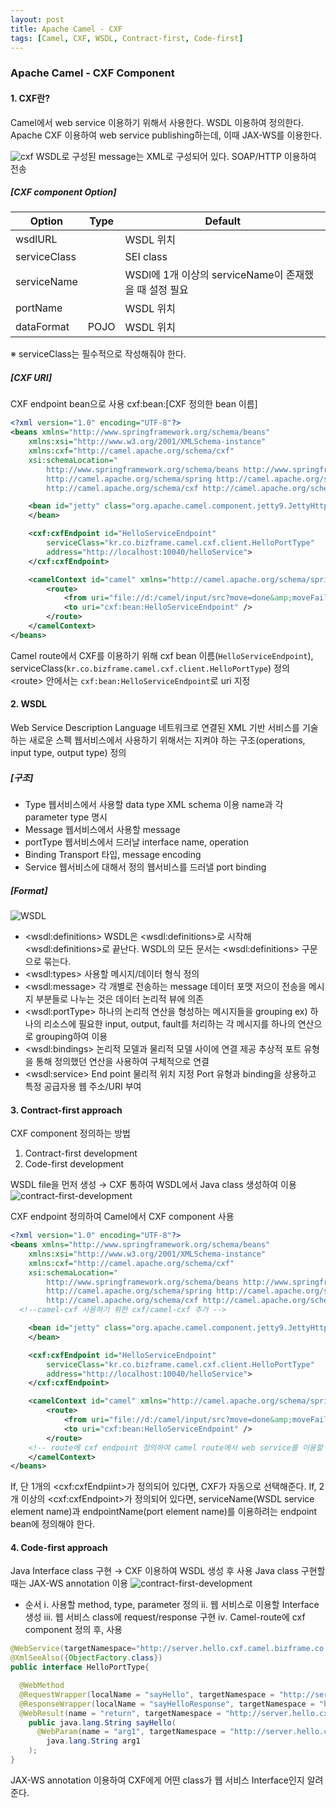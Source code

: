 ```yaml
---
layout: post
title: Apache Camel - CXF
tags: [Camel, CXF, WSDL, Contract-first, Code-first]
---
```


### Apache Camel - CXF Component
#### 1. CXF란?
Camel에서 web service 이용하기 위해서 사용한다.
WSDL 이용하여 정의한다.
Apache CXF 이용하여 web service publishing하는데, 이때 JAX-WS를 이용한다.

![cxf](C:/Users/NaYoung/Documents/Markdown/Camel-ESB/cxf.png)
WSDL로 구성된 message는 XML로 구성되어 있다.
SOAP/HTTP 이용하여 전송

##### [CXF component Option]
| Option | Type | Default |
| ---- | ---- | ---- |
| wsdlURL |  | WSDL 위치 |
| serviceClass |  | SEI class |
| serviceName |  | WSDl에 1개 이상의 serviceName이 존재했을 때 설정 필요 |
| portName |  | WSDL 위치 |
| dataFormat | POJO | WSDL 위치 |
※ serviceClass는 필수적으로 작성해줘야 한다.

##### [CXF URI]
CXF endpoint bean으로 사용
cxf:bean:[CXF 정의한 bean 이름]
```xml
<?xml version="1.0" encoding="UTF-8"?>
<beans xmlns="http://www.springframework.org/schema/beans"
	xmlns:xsi="http://www.w3.org/2001/XMLSchema-instance"
	xmlns:cxf="http://camel.apache.org/schema/cxf"
	xsi:schemaLocation="
        http://www.springframework.org/schema/beans http://www.springframework.org/schema/beans/spring-beans-2.5.xsd
        http://camel.apache.org/schema/spring http://camel.apache.org/schema/spring/camel-spring.xsd
        http://camel.apache.org/schema/cxf http://camel.apache.org/schema/cxf/camel-cxf.xsd">

	<bean id="jetty" class="org.apache.camel.component.jetty9.JettyHttpComponent9">
	</bean>

	<cxf:cxfEndpoint id="HelloServiceEndpoint"
		serviceClass="kr.co.bizframe.camel.cxf.client.HelloPortType"
		address="http://localhost:10040/helloService">
	</cxf:cxfEndpoint>

	<camelContext id="camel" xmlns="http://camel.apache.org/schema/spring">
		<route>
			<from uri="file://d:/camel/input/src?move=done&amp;moveFailed=fail&amp;delay=2000" />
			<to uri="cxf:bean:HelloServiceEndpoint" />
		</route>
	</camelContext>
</beans>
```
Camel route에서 CXF를 이용하기 위해 cxf bean 이름(```HelloServiceEndpoint```), serviceClass(```kr.co.bizframe.camel.cxf.client.HelloPortType```) 정의  
\<route> 안에서는 ```cxf:bean:HelloServiceEndpoint```로 uri 지정

#### 2. WSDL
Web Service Description Language
네트워크로 연결된 XML 기반 서비스를 기술하는 새로운 스펙
웹서비스에서 사용하기 위해서는 지켜야 하는 구조(operations, input type, output type) 정의

##### [구조]
* Type
웹서비스에서 사용할 data type
XML schema 이용
name과 각 parameter type 명시
* Message
웹서비스에서 사용할 message
* portType
웹서비스에서 드러날 interface name, operation
* Binding
Transport 타입, message encoding
* Service
웹서비스에 대해서 정의
웹서비스를 드러낼 port binding

##### [Format]
![WSDL](C:/Users/NaYoung/Documents/Markdown/Camel-ESB/WSDL.png)
* \<wsdl:definitions>
WSDL은 \<wsdl:definitions>로 시작해 \<wsdl:definitions>로 끝난다.
WSDL의 모든 문서는 \<wsdl:definitions> 구문으로 묶는다.
* \<wsdl:types>
사용할 메시지/데이터 형식 정의
* \<wsdl:message>
각 개별로 전송하는 message 데이터 포맷 저으이
전송을 메시지 부분들로 나누는 것은 데이터 논리적 뷰에 의존
* \<wsdl:portType>
하나의 논리적 연산을 형성하는 메시지들을 grouping
ex) 하나의 리소스에 필요한 input, output, fault를 처리하는 각 메시지를 하나의 연산으로 grouping하여 이용
* \<wsdl:bindings>
논리적 모델과 물리적 모델 사이에 연결 제공
추상적 포트 유형을 통해 정의했던 연산을 사용하여 구체적으로 연결
* \<wsdl:service>
End point 물리적 위치 지정
Port 유형과 binding을 상용하고 특정 공급자용 웹 주소/URI 부여

#### 3. Contract-first approach
CXF component 정의하는 방법
1.	Contract-first development
2.	Code-first development

WSDL file을 먼저 생성 → CXF 통하여 WSDL에서 Java class 생성하여 이용
![contract-first-development](C:/Users/NaYoung/Documents/Markdown/Camel-ESB/contract-first-development.png)

CXF endpoint 정의하여 Camel에서 CXF component 사용
```xml
<?xml version="1.0" encoding="UTF-8"?>
<beans xmlns="http://www.springframework.org/schema/beans"
	xmlns:xsi="http://www.w3.org/2001/XMLSchema-instance"
	xmlns:cxf="http://camel.apache.org/schema/cxf"
	xsi:schemaLocation="
        http://www.springframework.org/schema/beans http://www.springframework.org/schema/beans/spring-beans-2.5.xsd
        http://camel.apache.org/schema/spring http://camel.apache.org/schema/spring/camel-spring.xsd
        http://camel.apache.org/schema/cxf http://camel.apache.org/schema/cxf/camel-cxf.xsd">
  <!--camel-cxf 사용하기 위한 cxf/camel-cxf 추가 -->

	<bean id="jetty" class="org.apache.camel.component.jetty9.JettyHttpComponent9">
	</bean>

	<cxf:cxfEndpoint id="HelloServiceEndpoint"
		serviceClass="kr.co.bizframe.camel.cxf.client.HelloPortType"
		address="http://localhost:10040/helloService">
	</cxf:cxfEndpoint>

	<camelContext id="camel" xmlns="http://camel.apache.org/schema/spring">
		<route>
			<from uri="file://d:/camel/input/src?move=done&amp;moveFailed=fail&amp;delay=2000" />
			<to uri="cxf:bean:HelloServiceEndpoint" />
		</route>
    <!-- route에 cxf endpoint 정의하여 camel route에서 web service를 이용할 수 있도록 설정 -->
	</camelContext>
</beans>
```
If, 단 1개의 \<cxf:cxfEndpiint>가 정의되어 있다면, CXF가 자동으로 선택해준다.
If, 2개 이상의 \<cxf:cxfEndpoint>가 정의되어 있다면, serviceName(WSDL service element name)과 endpointName(port element name)를 이용하려는 endpoint bean에 정의해야 한다.

#### 4. Code-first approach
Java Interface class 구현 → CXF 이용하여 WSDL 생성 후 사용
Java class 구현할 때는 JAX-WS annotation 이용
![contract-first-development](C:/Users/NaYoung/Documents/Markdown/Camel-ESB/contract-first-development.png)

* 순서
ⅰ. 사용할 method, type, parameter 정의
ⅱ. 웹 서비스로 이용할 Interface 생성
ⅲ. 웹 서비스 class에 request/response 구현
ⅳ. Camel-route에 cxf component 정의 후, 사용
```java
@WebService(targetNamespace="http://server.hello.cxf.camel.bizframe.co.kr/", name="HelloPortType")
@XmlSeeAlso({ObjectFactory.class})
public interface HelloPortType{

  @WebMethod
  @RequestWrapper(localName = "sayHello", targetNamespace = "http://server.hello.cxf.camel.bizframe.co.kr/", className = "kr.co.bizframe.camel.cxf.hello.client.SayHello")
  @ResponseWrapper(localName = "sayHelloResponse", targetNamespace = "http://server.hello.cxf.camel.bizframe.co.kr/", className = "kr.co.bizframe.camel.cxf.hello.client.SayHelloResponse")
  @WebResult(name = "return", targetNamespace = "http://server.hello.cxf.camel.bizframe.co.kr/")
    public java.lang.String sayHello(
      @WebParam(name = "arg1", targetNamespace = "http://server.hello.cxf.camel.bizframe.co.kr/")
        java.lang.String arg1
    );
}
```
JAX-WS annotation 이용하여 CXF에게 어떤 class가 웹 서비스 Interface인지 알려준다.
